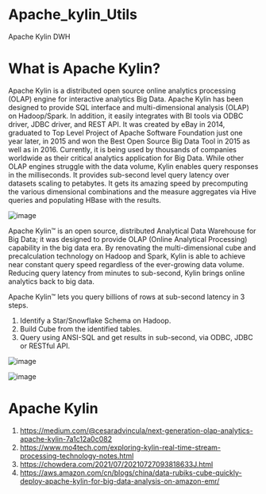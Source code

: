 # Apache_kylin_Utils
Apache Kylin DWH

# What is Apache Kylin?

Apache Kylin is a distributed open source online analytics processing (OLAP) engine for interactive analytics Big Data. Apache Kylin has been designed to provide SQL interface and multi-dimensional analysis (OLAP) on Hadoop/Spark. In addition, it easily integrates with BI tools via ODBC driver, JDBC driver, and REST API. It was created by eBay in 2014, graduated to Top Level Project of Apache Software Foundation just one year later, in 2015 and won the Best Open Source Big Data Tool in 2015 as well as in 2016. Currently, it is being used by thousands of companies worldwide as their critical analytics application for Big Data. While other OLAP engines struggle with the data volume, Kylin enables query responses in the milliseconds. It provides sub-second level query latency over datasets scaling to petabytes. It gets its amazing speed by precomputing the various dimensional combinations and the measure aggregates via Hive queries and populating HBase with the results.

![image](https://user-images.githubusercontent.com/5849522/164735356-50742b2a-1cb8-453b-878a-afc1a1538f94.png)




Apache Kylin™ is an open source, distributed Analytical Data Warehouse for Big Data; it was designed to provide OLAP (Online Analytical Processing) capability in the big data era. By renovating the multi-dimensional cube and precalculation technology on Hadoop and Spark, Kylin is able to achieve near constant query speed regardless of the ever-growing data volume. Reducing query latency from minutes to sub-second, Kylin brings online analytics back to big data.

Apache Kylin™ lets you query billions of rows at sub-second latency in 3 steps.

1. Identify a Star/Snowflake Schema on Hadoop.
2. Build Cube from the identified tables.
3. Query using ANSI-SQL and get results in sub-second, via ODBC, JDBC or RESTful API.

![image](https://user-images.githubusercontent.com/5849522/164735545-bdb87ceb-b5aa-4f2f-9309-d23e20f99b66.png)


![image](https://user-images.githubusercontent.com/5849522/164749179-2996b07f-49da-4e3c-b392-1bf4260b1b7e.png)






# Apache Kylin
1. https://medium.com/@cesaradvincula/next-generation-olap-analytics-apache-kylin-7a1c12a0c082
1. https://www.mo4tech.com/exploring-kylin-real-time-stream-processing-technology-notes.html
2. https://chowdera.com/2021/07/20210727093818633J.html
3. https://aws.amazon.com/cn/blogs/china/data-rubiks-cube-quickly-deploy-apache-kylin-for-big-data-analysis-on-amazon-emr/
